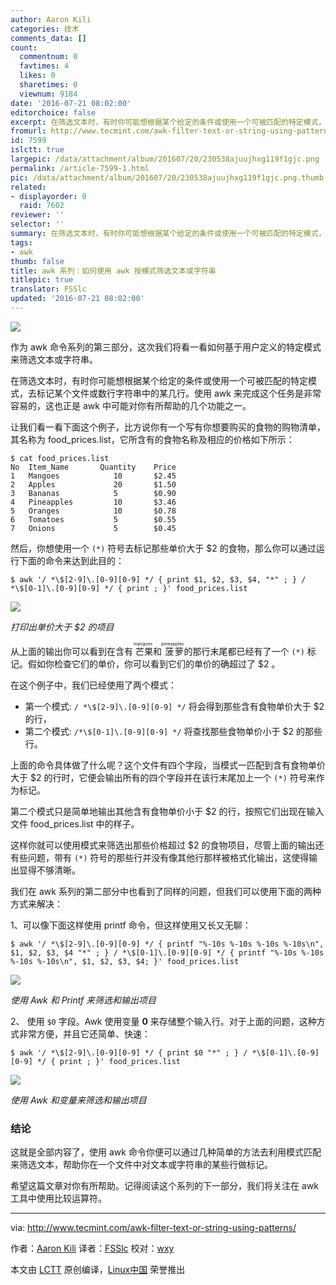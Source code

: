 ```yaml
---
author: Aaron Kili
categories: 技术
comments_data: []
count:
  commentnum: 0
  favtimes: 4
  likes: 0
  sharetimes: 0
  viewnum: 9184
date: '2016-07-21 08:02:00'
editorchoice: false
excerpt: 在筛选文本时，有时你可能想根据某个给定的条件或使用一个可被匹配的特定模式，去标记某个文件或数行字符串中的某几行。
fromurl: http://www.tecmint.com/awk-filter-text-or-string-using-patterns/
id: 7599
islctt: true
largepic: /data/attachment/album/201607/20/230538ajuujhxg119f1gjc.png
permalink: /article-7599-1.html
pic: /data/attachment/album/201607/20/230538ajuujhxg119f1gjc.png.thumb.jpg
related:
- displayorder: 0
  raid: 7602
reviewer: ''
selector: ''
summary: 在筛选文本时，有时你可能想根据某个给定的条件或使用一个可被匹配的特定模式，去标记某个文件或数行字符串中的某几行。
tags:
- awk
thumb: false
title: awk 系列：如何使用 awk 按模式筛选文本或字符串
titlepic: true
translator: FSSlc
updated: '2016-07-21 08:02:00'
---
```


![](/data/attachment/album/201607/20/230538ajuujhxg119f1gjc.png)


作为 awk 命令系列的第三部分，这次我们将看一看如何基于用户定义的特定模式来筛选文本或字符串。


在筛选文本时，有时你可能想根据某个给定的条件或使用一个可被匹配的特定模式，去标记某个文件或数行字符串中的某几行。使用 awk 来完成这个任务是非常容易的，这也正是 awk 中可能对你有所帮助的几个功能之一。


让我们看一看下面这个例子，比方说你有一个写有你想要购买的食物的购物清单，其名称为 food\_prices.list，它所含有的食物名称及相应的价格如下所示：



```
$ cat food_prices.list 
No  Item_Name       Quantity    Price
1   Mangoes            10       $2.45
2   Apples             20       $1.50
3   Bananas            5        $0.90
4   Pineapples         10       $3.46
5   Oranges            10       $0.78
6   Tomatoes           5        $0.55
7   Onions             5        $0.45

```

然后，你想使用一个 `(*)` 符号去标记那些单价大于 $2 的食物，那么你可以通过运行下面的命令来达到此目的：



```
$ awk '/ *\$[2-9]\.[0-9][0-9] */ { print $1, $2, $3, $4, "*" ; } / *\$[0-1]\.[0-9][0-9] */ { print ; }' food_prices.list

```

![](/data/attachment/album/201607/20/230539dsxmn3axkmmammm4.gif)


*打印出单价大于 $2 的项目*


从上面的输出你可以看到在含有<ruby> 芒果 <rp>  （ </rp> <rt>  mangoes </rt> <rp>  ） </rp></ruby>和<ruby> 菠萝 <rp>  （ </rp> <rt>  pineapples </rt> <rp>  ） </rp></ruby>的那行末尾都已经有了一个 `(*)` 标记。假如你检查它们的单价，你可以看到它们的单价的确超过了 $2 。


在这个例子中，我们已经使用了两个模式：


* 第一个模式: `/ *\$[2-9]\.[0-9][0-9] */` 将会得到那些含有食物单价大于 $2 的行，
* 第二个模式: `/*\$[0-1]\.[0-9][0-9] */` 将查找那些食物单价小于 $2 的那些行。


上面的命令具体做了什么呢？这个文件有四个字段，当模式一匹配到含有食物单价大于 $2 的行时，它便会输出所有的四个字段并在该行末尾加上一个 `(*)` 符号来作为标记。


第二个模式只是简单地输出其他含有食物单价小于 $2 的行，按照它们出现在输入文件 food\_prices.list 中的样子。


这样你就可以使用模式来筛选出那些价格超过 $2 的食物项目，尽管上面的输出还有些问题，带有 `(*)` 符号的那些行并没有像其他行那样被格式化输出，这使得输出显得不够清晰。


我们在 awk 系列的第二部分中也看到了同样的问题，但我们可以使用下面的两种方式来解决：


1、可以像下面这样使用 printf 命令，但这样使用又长又无聊：



```
$ awk '/ *\$[2-9]\.[0-9][0-9] */ { printf "%-10s %-10s %-10s %-10s\n", $1, $2, $3, $4 "*" ; } / *\$[0-1]\.[0-9][0-9] */ { printf "%-10s %-10s %-10s %-10s\n", $1, $2, $3, $4; }' food_prices.list 

```

![](/data/attachment/album/201607/20/230540bgvg4e928u96z3z6.gif)


*使用 Awk 和 Printf 来筛选和输出项目*


2、 使用 `$0` 字段。Awk 使用变量 **0** 来存储整个输入行。对于上面的问题，这种方式非常方便，并且它还简单、快速：



```
$ awk '/ *\$[2-9]\.[0-9][0-9] */ { print $0 "*" ; } / *\$[0-1]\.[0-9][0-9] */ { print ; }' food_prices.list 

```

![](/data/attachment/album/201607/20/230540bzajj3zdatbl3web.gif)


*使用 Awk 和变量来筛选和输出项目*


### 结论


这就是全部内容了，使用 awk 命令你便可以通过几种简单的方法去利用模式匹配来筛选文本，帮助你在一个文件中对文本或字符串的某些行做标记。


希望这篇文章对你有所帮助。记得阅读这个系列的下一部分，我们将关注在 awk 工具中使用比较运算符。




---


via: <http://www.tecmint.com/awk-filter-text-or-string-using-patterns/>


作者：[Aaron Kili](http://www.tecmint.com/author/aaronkili/) 译者：[FSSlc](https://github.com/FSSlc) 校对：[wxy](https://github.com/wxy)


本文由 [LCTT](https://github.com/LCTT/TranslateProject) 原创编译，[Linux中国](https://linux.cn/) 荣誉推出